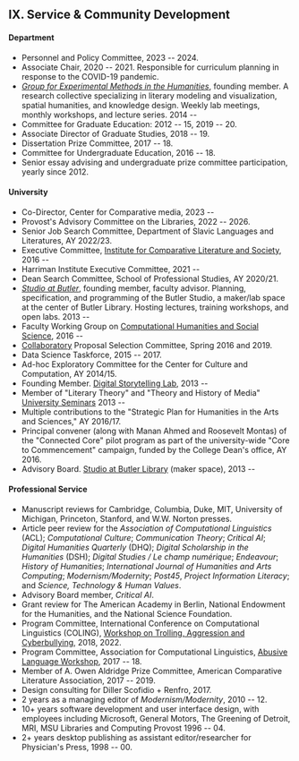 ## IX. Service & Community Development

#### Department

- Personnel and Policy Committee, 2023 -- 2024.
- Associate Chair, 2020 -- 2021. Responsible for curriculum planning in response to the
COVID-19 pandemic.
- *[Group for Experimental Methods in the Humanities](http://xpmethod.github.io/)*, founding
  member. A research collective specializing in literary modeling and visualization, spatial
  humanities, and knowledge design. Weekly lab meetings, monthly workshops, and lecture series. 2014 --
- Committee for Graduate Education: 2012 -- 15, 2019 -- 20.
- Associate Director of Graduate Studies, 2018 -- 19.
- Dissertation Prize Committee, 2017 -- 18.
- Committee for Undergraduate Education, 2016 -- 18.
- Senior essay advising and undergraduate prize committee participation, yearly since 2012.

#### University

- Co-Director, Center for Comparative media, 2023 --
- Provost's Advisory Committee on the Libraries, 2022 -- 2026.
- Senior Job Search Committee, Department of Slavic Languages and Literatures, AY 2022/23.
- Executive Committee, [Institute for Comparative Literature and
  Society](http://icls.columbia.edu/), 2016 --
- Harriman Institute Executive Committee, 2021 --
- Dean Search Committee, School of Professional Studies, AY 2020/21.
- *[Studio at Butler](https://studio.cul.columbia.edu/)*, founding member, faculty advisor.
  Planning, specification, and programming of the Butler Studio, a maker/lab space at the
  center of Butler Library. Hosting lectures, training workshops, and open labs. 2013 --
- Faculty Working Group on [Computational Humanities and Social
  Science](http://datascience.columbia.edu/computational-social-science), 2016 --
- [Collaboratory](http://collaboratory.columbia.edu/) Proposal Selection Committee, Spring 2016
  and 2019.
- Data Science Taskforce, 2015 -- 2017.
- Ad-hoc Exploratory Committee for the Center for Culture and Computation, AY 2014/15.
- Founding Member. [Digital Storytelling Lab](http://www.digitalstorytellinglab.com/), 2013 --
- Member of "Literary Theory" and "Theory and History of Media" [University
  Seminars](http://universityseminars.columbia.edu/seminars/list-of-seminars/) 2013 --
- Multiple contributions to the "Strategic Plan for Humanities in the Arts and Sciences," AY 2016/17.
- Principal convener (along with Manan Ahmed and Roosevelt Montas) of the "Connected Core"
  pilot program as part of the university-wide "Core to Commencement" campaign, funded by the
  College Dean's office, AY 2016.
- Advisory Board. [Studio at Butler Library](https://studio.cul.columbia.edu/) (maker space),
  2013 --

#### Professional Service

- Manuscript reviews for Cambridge, Columbia, Duke, MIT, University of Michigan, Princeton,
  Stanford, and W.W. Norton presses.
- Article peer review for the *Association of Computational Linguistics* (ACL); *Computational
  Culture*; *Communication Theory*; *Critical AI*; *Digital Humanities Quarterly* (DHQ);
  *Digital Scholarship in the Humanities* (DSH); *Digital Studies / Le champ numérique*;
  *Endeavour*; *History of Humanities*; *International Journal of Humanities and Arts
  Computing*; *Modernism/Modernity*; *Post45*, *Project Information Literacy*; and *Science,
  Technology & Human Values*.
- Advisory Board member, *Critical AI*.
- Grant review for The American Academy in Berlin, National Endowment for the Humanities, and
  the National Science Foundation.
- Program Committee, International Conference on Computational Linguistics (COLING), [Workshop
  on Trolling, Aggression and Cyberbullying](http://aclweb.org/anthology/W18-4400), 2018, 2022.
- Program Committee, Association for Computational Linguistics, [Abusive Language
  Workshop](https://web.archive.org/web/20190219200248/https://www.aclweb.org/portal/content/1st-workshop-abusive-language-online),
  2017 -- 18.
- Member of A. Owen Aldridge Prize Committee, American Comparative Literature Association, 2017
  -- 2019.
- Design consulting for Diller Scofidio + Renfro, 2017.
- 2 years as a managing editor of *Modernism/Modernity*, 2010 -- 12.
- 10+ years software development and user interface design, with employees including Microsoft,
  General Motors, The Greening of Detroit, MRI, MSU Libraries and Computing Provost 1996 -- 04.
- 2+ years desktop publishing as assistant editor/researcher for Physician's Press, 1998 -- 00.
